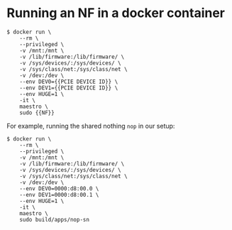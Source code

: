 # Running an NF in a docker container

```
$ docker run \
	--rm \
	--privileged \
	-v /mnt:/mnt \
	-v /lib/firmware:/lib/firmware/ \
	-v /sys/devices/:/sys/devices/ \
	-v /sys/class/net:/sys/class/net \
	-v /dev:/dev \
	--env DEV0={{PCIE DEVICE ID}} \
	--env DEV1={{PCIE DEVICE ID}} \
	--env HUGE=1 \
	-it \
	maestro \
	sudo {{NF}}
```

For example, running the shared nothing `nop` in our setup:

```
$ docker run \
	--rm \
	--privileged \
	-v /mnt:/mnt \
	-v /lib/firmware:/lib/firmware/ \
	-v /sys/devices/:/sys/devices/ \
	-v /sys/class/net:/sys/class/net \
	-v /dev:/dev \
	--env DEV0=0000:d8:00.0 \
	--env DEV1=0000:d8:00.1 \
	--env HUGE=1 \
	-it \
	maestro \
	sudo build/apps/nop-sn
```
